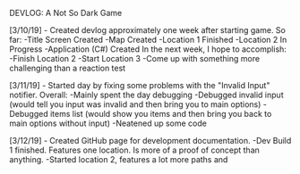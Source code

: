DEVLOG: A Not So Dark Game

[3/10/19] - Created devlog approximately one week after starting game.  So far:
-Title Screen Created
-Map Created
-Location 1 Finished
-Location 2 In Progress
-Application (C#) Created
In the next week, I hope to accomplish:
-Finish Location 2
-Start Location 3
-Come up with something more challenging than a reaction test

[3/11/19] - Started day by fixing some problems with the "Invalid Input" notifier.
Overall:
-Mainly spent the day debugging
-Debugged invalid input (would tell you input was invalid and then bring you to main options)
-Debugged items list (would show you items and then bring you back to main options without input)
-Neatened up some code

[3/12/19] - Created GitHub page for development documentation.
-Dev Build 1 finished.  Features one location.  Is more of a proof of concept than anything.
-Started location 2, features a lot more paths and